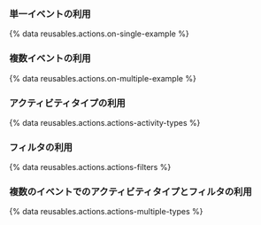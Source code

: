 ### 単一イベントの利用

{% data reusables.actions.on-single-example %}

### 複数イベントの利用

{% data reusables.actions.on-multiple-example %}

### アクティビティタイプの利用

{% data reusables.actions.actions-activity-types %}

### フィルタの利用

{% data reusables.actions.actions-filters %}

### 複数のイベントでのアクティビティタイプとフィルタの利用

{% data reusables.actions.actions-multiple-types %}